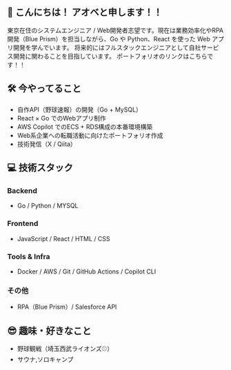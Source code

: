 ## 👋 こんにちは！ アオベと申します！！

東京在住のシステムエンジニア / Web開発者志望です。現在は業務効率化やRPA開発（Blue Prism）を担当しながら、Go や Python、React を使った Web アプリ開発を学んでいます。
将来的にはフルスタックエンジニアとして自社サービス開発に関わることを目指しています。
ポートフォリオのリンクはこちらです！！



## 🛠 今やってること
- 自作API（野球速報）の開発（Go + MySQL）
- React × Go でのWebアプリ制作
- AWS Copilot でのECS + RDS構成の本番環境構築
- Web系企業への転職活動に向けたポートフォリオ作成
- 技術発信（X / Qiita）

## 💻 技術スタック

### Backend
- Go / Python / MYSQL

### Frontend
- JavaScript / React / HTML / CSS

### Tools & Infra
- Docker / AWS / Git / GitHub Actions / Copilot CLI

### その他
- RPA（Blue Prism）/ Salesforce API

## 😎 趣味・好きなこと
- 野球観戦（埼玉西武ライオンズ⚾）
- サウナ,ソロキャンプ
